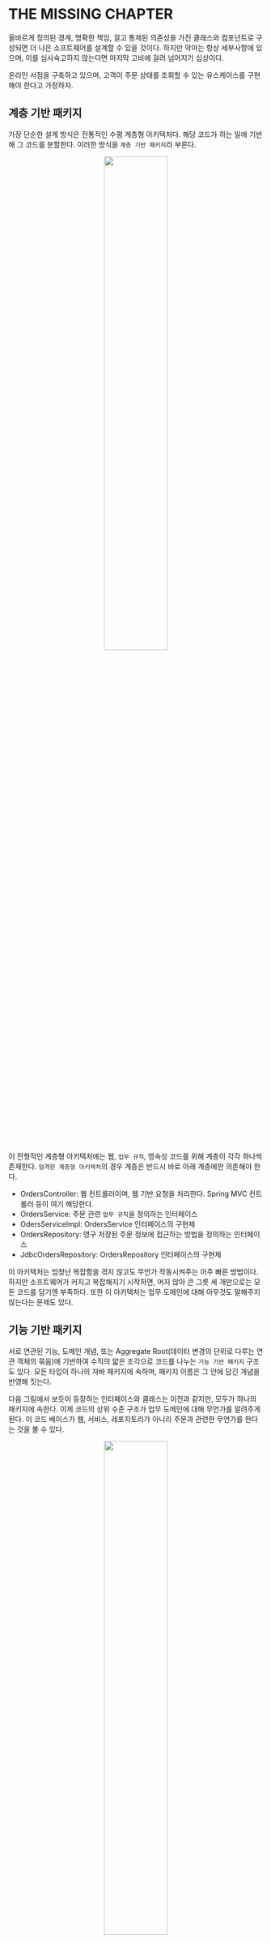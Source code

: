 # THE MISSING CHAPTER

올바르게 정의된 경계, 명확한 책임, 긜고 통제된 의존성을 가진 클래스와 컴포넌트로 구성되면 더 나은 소프트웨어를 설계할 수 있을 것이다. 하지만 악마는 항상 세부사항에 있으며, 이를 심사숙고하지 않는다면 마지막
고비에 걸려 넘어지기 십상이다.

온라인 서점을 구축하고 있으며, 고객이 주문 상태를 조회할 수 있는 유스케이스를 구현해야 한다고 가정하자.

## 계층 기반 패키지

가장 단순한 설계 방식은 전통적인 수평 계층형 아키텍처다. 해당 코드가 하는 일에 기반해 그 코드를 분할한다. 이러한 방식을 `계층 기반 패키지`라 부른다.

<div align="center">
<img src="img/package_by_layer.png" width="50%">
</div>

이 전형적인 계층형 아키텍처에는 웹, `업무 규칙`, 영속성 코드를 위해 계층이 각각 하나씩 존재한다. `엄격한 계층형 아키텍처`의 경우 계층은 반드시 바로 아래 계층에만 의존해야 한다.

* OrdersController: 웹 컨트롤러이며, 웹 기반 요청을 처리한다. Spring MVC 컨트롤러 등이 여기 해당한다.
* OrdersService: 주문 관련 `업무 규칙`을 정의하는 인터페이스
* OdersServiceImpl: OrdersService 인터페이스의 구현체
* OrdersRepository: 영구 저장된 주문 정보에 접근하는 방법을 정의하는 인터페이스
* JdbcOrdersRepository: OrdersRepository 인터페이스의 구현체

이 아키텍처는 엄청난 복잡함을 겪지 않고도 무언가 작동시켜주는 아주 빠른 방법이다. 하지만 소프트웨어가 커지고 복잡해지기 시작하면, 머지 않아 큰 그릇 세 개만으로는 모든 코드를 담기엔 부족하다. 또한 이 아키텍처는
업무 도메인에 대해 아무것도 말해주지 않는다는 문제도 있다.

## 기능 기반 패키지

서로 연관된 기능, 도메인 개념, 또는 Aggregate Root(데이터 변경의 단위로 다루는 연관 객체의 묶음)에 기반하여 수직의 얇은 조각으로 코드를 나누는 `기능 기반 패키지` 구조도 있다. 모든 타입이 하나의
자바 패키지에 속하며, 패키지 이름은 그 안에 담긴 개념을 반영해 짓는다.

다음 그림에서 보듯이 등장하는 인터페이스와 클래스는 이전과 같지만, 모두가 하나의 패키지에 속한다. 이제 코드의 상위 수준 구조가 업무 도메인에 대해 무언가를 알려주게 된다. 이 코드 베이스가 웹, 서비스,
레포지토리가 아니라 주문과 관련한 무언가를 한다는 것을 볼 수 있다.

<div align="center">
<img src="img/package_by_feature.png" width="50%">
</div>

또 다른 이점으로, `주문 조회하기` 유스케이스가 변경될 경우 변경해야 할 코드를 모두 찾는 작업이 더 쉬워질 것이다. 변경해야 할 코드가 한 패키지에 담겨 있기 때문이다. 하지만 지금까지 설명한 두 접근법 모두
차선책이다.

## 포트와 어댑터

엉클 밥에 따르면 `포트와 어댑터(Ports and Adapters)` 또는 `육각형 아키텍처(Hexagonal Architectrue)`, `경계, 컨트롤러, 엔티티(BCE)` 등의 방식으로 접근하는 이유는
업무/도메인에 초점을 둔 코드가 프레임워크나 데이터베이스 같은 기술적인 세부 구현과 독립적이며 분리된 아키텍처를 만들기 위해서다.

<div align="center">
<img src="img/code_base_with_an_inside_and_an_outside.png" width="60%">
</div>

`내부` 영역은 도메인 개념을 모두 포함하는 반면, `외부` 영역은 외부 세계(UI, 데이터베이스 등)와의 상호작용을 포함한다. 중요한 점은 `외부`가 `내부`에 의존하며, 반대는 허용하지 않는다는 점이다.

다음은 `주문 조회하기` 유스케이스를 이 방식으로 구현한 모습이다.

<div align="center">
<img src="img/view_orders_use_case.png" width="50%">
</div>

com.mycompany.myapp.domain 패키지가 `내부`이며, 나머지 패키지는 `외부`이다. `내부`를 향해 흐르는 모습에 주목해라. OrdersRepository가 Orders라는 간단한 이름으로 바뀐
것을 확인할 수 있다. 이는 도메인 주도 설계라는 세계관에서 비롯된 명명법으로, `내부`에 존재하는 모든 것의 이름은 반드시 `유비쿼터스 도메인 언어(ubiquitous domain language)` 관점에서
기술하라고 조언한다. 즉, 도메인에 대해 논의할 때 우리는 `주문`에 대해 말하는 것이지, `주문 레포지토리`에 대해 말하는 것이 아니다.

이 그림은 UML 클래스 다이어그램을 간소화할 때 어떻게 표현할 수 있는지를 보여주기도 한다. 인터랙터가 빠졌고, 의존성 경계를 가로질러 데이터를 마샬링하는 객체 등이 누락되었다.

## 컴포넌트 기반 패키지

계층형 아키텍처의 목적은 기능이 같은 코드끼리 서로 분리하는 것이다. 각 계층은 일반적으로 자바 패키지에 해당한다. 코드의 접근성 관점에서 OrdersController가 OrdersService 인터페이스에
의존하려면 OrdersService는 반드시 public로 선언되어야 한다. 또한 OrdersRepository 인터페이스도 public이어야만 OrdersServiceImplt 클래스에서 접근할 수 있다.

예를 들어 신규 인력을 고용해 주문과 관련된 또 다른 유스케이스를 구현하라고 지시했다고 가정해보자. 이 사람은 OrdersController 클래스가 이미 존재한다는 사실을 발견하고 신규 코드를 추가할 위치라고
결정한다. 그런데 데이터베이스로부터 주문과 관련된 몇 가지 데이터가 필요해져, OrdersRepository 인터페이스를 통해 컨트롤러에 의존성을 주입한다. 하지만 이 결과로 만들어진 UML 다이어그램은 다음과
같다.

<div align="center">
<img src="img/relaxed_layerd_architecture.png" width="50%">
</div>

이러한 조직화는 인접한 계층(들)을 건너뛰는 일이 허용되기 때문에 흔히 완화된 계층형 아키텍처(relaxed layered architecture)라 부른다. 경우에 따라 의도된 결과이기도 한데, 예를 들어
CQRS(Command Query Responsibility Segregation: 데이터를 변경하고 조회하는 패턴을 서로 분리) 패턴을 지키려고 시도하는 경우다. 이외의 경우는 업무 로직 계층을 우회하는 일은
바람직하지 못하다. 특히 개별 레코드에 대해 인증된 접근만을 허용하는 일을 업무 로직이 책임지는 경우라면 더욱 그렇다.

여기서 필요한 것은 지침(아키텍처 원칙)으로, "웹 컨트롤러는 절대로 레포지토리에 직접 접근해서는 안 된다"와 같은 원칙이 필요하다.

* 규율, 코드 리뷰를 통해 이 원칙을 강제하는 방법이 있다.
* 정적 분석 도구(예: NDepend, Structure 101, Checkstyle)을 사용해 아키텍처적인 위반 사항이 없는지를 검사하여 자동으로 강제할 수 있다. 이들 규칙은 컴파일 단계가 끝난 후 실행된다.

이 두 접근법 모두 오류가 있을 수 있으며, 결과를 알게 되는 주기가 필요 이상으로 길다는 문제가 있다. 손을 쓰지 않고 그대로 둔다면 `Big Ball of Mud`로 만들어 버릴 것이다. 따라서 가능하면
컴파일러를 사용해 아키텍처를 강제하는 방식을 선호한다.

이것이 바로 `컴포넌트 기반 패키지`를 도입해야 하는 이유이다. 이 접근법은 지금까지 봐왔던 모든 것들을 혼합한 것으로, 큰 단위(coarse-grained)의 단일 컴포넌트와 관련된 모든 책임을 하나의 자바
패키지로 묶는 데 주안점을 둔다. 이 접근법은 서비스 중심적인 시각으로 소프트웨어를 바라보며, 마이크로서비스 아키텍처가 가진 시각과도 동일하다. 포트와 어댑터에서 웹을 그저 또 다른 전달 메커니즘으로 취급하는 것과
마찬가지로, 컴포넌트 기반 패키지에서도 사용자 인터페이스를 큰 단위의 컴포넌트로부터 분리해서 유지한다. 다음은 `주문 조회하기` 유스케이스가 어떤 모습인지 보여준다.

<div align="center">
<img src="img/view_orders_use_case2.png" width="50%">
</div>

본질적으로 이 접근법에서는 `업무 로직`과 영속성 관련 코드를 하나로 묶는데, 이 묶음을 `컴포넌트`라 부른다.

엉클 밥은 `컴포넌트`에 대한 정의를 아래와 같이 제시한다.

> 컴포넌트는 배포 단위다. 컴포넌트는 시스템의 구성 요소로, 배포할 수 있는 가장 작은 단위다. 자바의 경우 jar 파일이 컴포넌트다.

필자는 다르게 정의한다.

> 컴포넌트는 멋지고 깔끔한 인터페이스로 감싸진 연관된 기능들의 묶음으로, 애플리케이션과 같은 실행 환경 내부에 존재한다.

이 정의는 `C4 소프트웨어 아키텍처 모델`에 따른 것으로, 소프트웨어 시스템의 정적 구조를 컨테이너, 컴포넌트, 클래스(또는 코드)의 측면에서 계층적으로 생각하는 간단한 방법이다. 이 방법론에서 소프트웨어 시스템은
하나 이상의 컨테이너(예: 웹 애플리케이션, 모바일 앱, 독립형 애플리케이션, 데이터베이스, 파일 시스템 등)로 구성되며, 각 컨테이너는 하나 이상의 컴포넌트를 포함한다. 또한 각 컴포넌트는 하나 이상의 클래스(또는
코드)로 구현된다. 이때 각 컴포넌트가 개별 jar 파일로 분리될지 여부는 직교적인(독립적인) 관심사다.

컴포넌트 기반 패키지 접근법의 주된 이점은 주문과 관련된 무언가 코딩해야 할 때 OrdersComponent만 둘러보면 된다는 점이다. 이 컴포넌트 내부에서 관심사의 분리는 여전히 유요하며, 따라서 업무 로직은
데이터 영속성과 분리되어 있다. 하지만 이는 컴포넌트 구현과 관련된 세부사항으로, 사용자는 알 필요가 없다. 이는 마이크로 서비스나 서비스 지향 아키텍처를 적용했을 때 얻는 이점과 유사하다. 즉, 주문 처리와 관련된
모든 것들을 캡슐화하는 별도의 OrdersService가 존재한다. 큰 차이는 결합 분리 모드에 있다. 모노리틱 애플리케이션에서 컴포넌트를 잘 정의하면 마이크로서비스 아키텍처로 가기 위한 발판으로 삼을 수 있다.

## 구현 세부사항엔 항상 문제가 있다

이 네 가지 접근법이 코드를 조직화하는 완전히 서로 다른 방식처럼 보이며, 따라서 서로 다른 아키텍처 스타일로 여길 수도 있다. 하지만 세부사항을 잘못 구현하면 이러한 견해도 아주 빠르게 흐트러지기 시작한다.

모든 타입에서 public 지시자를 사용한다는 건 사용하는 프로그래밍 언어가 제공하는 캡슐화 관련 이점을 활용하지 않겠다는 뜻이다. 이로 인해 누군가가 구체적인 구현 클래스의 인스턴스를 직접 생성하는 코드를 작성하는
일을 절대 막을 수 없으니, 결국 아키텍처 스타일을 위반하게 될 것이다.

## 조직화 vs 캡슐화

public 타입을 코드 베이스 어디에서도 사용할 수 있다면 패키지를 사용하는 데 따른 이점이 거의 없다. 따라서 사실상 패키지를 사용하지 않는 것과 같다. 결국 어떤 아키텍처 스타일로 만들려고 하는지는 아무런
의미가 없어진다. public 지시자를 과용하면 앞에 제시한 네 가지 아키텍처 접근법은 본질적으로 완전히 같아진다.

다음 그림에서 각 타입 사이 화살표를 유심해 보면, 채택하려는 아키텍처 접근법과 관계 없이 화살표들이 모두 동일한 방향을 가리킨다. 개념적으로 이 접근법들은 매우 다르지만, 구문적으로는 완전히 똑같다. 이처럼 모든
타입을 public으로 선언한다면, 우리가 실제로 갖게 되는 것은 수평적 계층형 아키텍처를 표현하는 네 가지 방식에 지나지 않는다.

<div align="center">
<img src="img/four_architectural_approaches_are_the_same.png">
</div>

자바에서 접근 지시자를 적절하게 사용하면, 타입을 패키지로 배치하는 방식에 따라 각 타입에 접근할 수 있는 정도(또는 접근 불가능한 정도)가 실제로 크게 달라질 수 있다. 만약 다이어그램에서 패키지 구조를 살려 더
제한적인 접근 지시자를 사용할 수 있는 타입을(흐리게) 표시하면, 다음과 같이 보여진다.

<div align="center">
<img src="img/grayed_out_types_are_where_the_access_modifier_can_be_made_more_restrictive.png">
</div>

* 첫 번째, `계층 기반 패키지` 접근법에서 OrdersService와 OrdersRepository 인터페이스는 외부 패키지 클래스로부터 자신이 속한 패키지 내부로 들어오는 의존성이 존재하므로 public으로
  선언되어야
  한다. 반면 구체 클래스(OrdersServiceImpl과 JdbcOrdersRepository)는 더 제한적으로 선언(protected)할 수 있다. 이들 클래스는 누구도 알 필요가 없는 구현 세부사항이다.
* 두 번쨰, `기능 기반 패키지` 접근법에서는 OrdersController가 패키지로 들어올 수 있는 유일한 통로를 제공하므로 나머지는 모두 protected로 지정할 수 있다. 이 방식에서 주의할 점은, 이
  패키지 밖의 코드에서는 컨트롤러를 통하지 않으면 주문 관련 정보에 접근할 수 없다는 사실이다.
* 세 번째, `포트와 어댑터` 접근법의 경우, OrdersService와 Orders 인터페이스는 외부로부터 들어오는 의존성을 가지므로 public을 지정한다. 구현 클래스는 protected로 지정하며, 런타임에
  의존성을 주입할 수 있다.
* 네 번쨰, `컴포넌트 기반 패키지` 접근법에서는 컨트롤러에서 OrdersComponent 인터페이스로 향하는 의존성을 가지며, 그 외의 모든 것은 protected로 지정할 수 있다. 이 패키지 외부에서는
  OrdersRepository 인터페이스나 구현체를 직접 사용할 수 있는 방법이 없다. 따라서 컴파일러의 도움을 받아 `컴포넌트 기반 패키지` 아키텍처 접근법을 강제할 수 있다.

## 다른 결합 분리 모드

프로그래밍 언어가 제공하는 방법 외에도 소스 코드 의존성을 분리하는 방법이 존재한다.

자바는 OSGi 같은 모듈 프레임워크나 자바9에서 제공하는 새로운 모듈 시스템이 있다. 모듈 시스템을 제대로 사용하면 public 타입과 외부에 공표할 타입을 분리할 수 있다.

다른 선택지로는 소스 코드 수준에서 의존성을 분리하는 방법도 있다. 정확하게는 서로 다른 소스 트리로 분리하는 방법이다. 포트와 어댑터를 예로 들자면, 다음과 같은 소스 코드 트리를 만들 수 있다.

* 업무와 도메인용 소스 코드(즉, 선택된 기술이나 프레임워크와는 독립적인 모든 것): OrdersService, OrdersServiceImpl, Orders
* 웹용 소스 코드: OrdersController
* 데이터 영속성용 소스 코드: JdbcOrdersRepository

마지막 두 소스 코드 트리는 업무와 도메인 코드에 대해 컴파일 타임에 의존성을 가지며, 업무와 도메인 코드 자체는 웹이나 데이터 영속성 코드에 대해 알지 못한다. 구현 관점에서 이렇게 분리하려면 빌드 도구(
Maven, Gradle 등)를 사용해 모듈이나 프로젝트가 서로 분리되도록 구성해야 한다.

현실적으로 소스 코드를 이처럼 나누다 보면 성능, 복잡성, 유지보수 문제가 발생한다.

포트와 어댑터 접근법을 적용할 때는 이보다 간단한 방법을 사용하기도 하는데, 단순히 소스 코드 트리를 두 개만 만드는 것이다.

* 도메인 코드(`내부`)
* 인프라 코드(`외부`)

이 방식은 다음과 같은 다이어그램으로 표현된다. 인프라는 도메인에 대해 컴파일 타임에 의존성을 가진다.

<div align="center">
<img src="img/domain_infra_code.png" width="60%">
</div>

이러한 접근법은 소스 코드를 조직화할 때 효과가 있지만, 잠재적으로 절충해야 할 부분이 있다. 이를 `포트와 어댑터에 대한 페리페리크(Peripherique) 안티 패턴`이라 부른다. 인프라 코드를 단일 소스 코드에
모두 모아둔다는 말은 애플리케이션에서 특정 영역(예: 웹 컨트롤러)에 있는 인프라 코드가 애플리케이션의 다른 영역(예: 데이터베이스 레포지토리)에 있는 코드를 도메인을 통하지 않고 직접 호출할 수 있다는 뜻이다.

> 프랑스 파리에 블러바드 페리페리크라는 이름의 원형 순환도로가 있는데, 이 도로를 이용하면 북적대는 파리 시내에 진입하지 않고도 파리 전체를 다 돌 수 있다.

## 결론: 빠져 있는 조언

최적의 설계를 했더라도, 구현 전략에 얽힌 복잡함을 고려하지 않으면 설계가 망가질 수 있다. 설계를 어떻게 해야 원하는 코드 구조로 매핑할 수 있을지, 그 코드를 어떻게 조직화할지, 런타임과 컴파일타임에 어떤 결합
분리 모드를 적용할지 고민하라.

선택한 아키텍처 스타일을 강제하는 데 컴파일러의 도움을 받을 수 있을지 고민하며, 데이터 모델과 같은 다른 영역에 결합되지 않도록 주의해라. 구현 세부사항에는 항상 문제가 있는 법이다.
